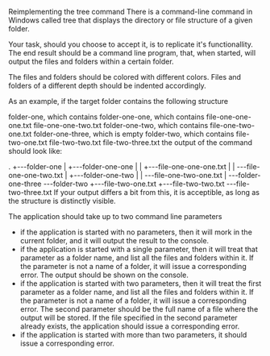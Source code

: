 Reimplementing the tree command
There is a command-line command in Windows called tree that displays the directory or file structure of a given folder.

Your task, should you choose to accept it, is to replicate it's functionallity. The end result should be a command line program, that, when started, will output the files and folders within a certain folder.

The files and folders should be colored with different colors. Files and folders of a different depth should be indented accordingly.

As an example, if the target folder contains the following structure

folder-one, which contains
folder-one-one, which contains
file-one-one-one.txt
file-one-one-two.txt
folder-one-two, which contains
file-one-two-one.txt
folder-one-three, which is empty
folder-two, which contains
file-two-one.txt
file-two-two.txt
file-two-three.txt
the output of the command should look like:

.
+---folder-one
|    +---folder-one-one
|    |   +---file-one-one-one.txt
|    |   \---file-one-one-two.txt
|    +---folder-one-two
|    |    \---file-one-two-one.txt
|    \---folder-one-three
\---folder-two
    +---file-two-one.txt
    +---file-two-two.txt
    \---file-two-three.txt
If your output differs a bit from this, it is acceptible, as long as the structure is distinctly visible.

The application should take up to two command line parameters

- if the application is started with no parameters, then it will mork in the current folder, and it will output the result to the console.
- if the application is started with a single parameter, then it will treat that parameter as a folder name, and list all the files and folders within it. If the parameter is not a name of a folder, it will issue a corresponding error. The output should be shown on the console.
- if the application is started with two parameters, then it will treat the first parameter as a folder name, and list all the files and folders within it. If the parameter is not a name of a folder, it will issue a corresponding error. The second parameter should be the full name of a file where the output will be stored. If the file specified in the second parameter already exists, the application should issue a corresponding error.
- if the application is started with more than two parameters, it should issue a corresponding error.